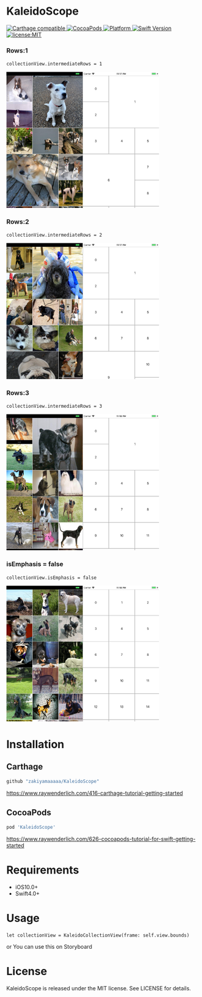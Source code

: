 # KaleidoScope

<div align="left">
  <a href="https://github.com/Carthage/Carthage">
    <img src="https://img.shields.io/badge/Carthage-compatible-4BC51D.svg?style=flat" alt="Carthage compatible" />
  </a>
  <a href="http://cocoapods.org/pods/MoreCodable">
    <img src="https://img.shields.io/cocoapods/v/KaleidoScope.svg" alt="CocoaPods" />
  </a>
  <a href="http://cocoapods.org/pods/MoreCodable">
    <img src="https://img.shields.io/cocoapods/p/KaleidoScope.svg" alt="Platform" />
  </a>
  <a href="https://developer.apple.com/swift">
    <img src="https://img.shields.io/badge/Swift-4-F16D39.svg" alt="Swift Version" />
  </a>
  <a href="./LICENSE">
    <img src="https://img.shields.io/badge/license-MIT-green.svg?style=flat-square" alt="license:MIT" />
  </a>
</div>

### Rows:1

```
collectionView.intermediateRows = 1
```


<img src="https://github.com/zakiyamaaaaa/KaleidoScope/blob/master/ScreenShots/Images/Simulator%20Screen%20Shot%20-%20iPhone%208%20Plus%20-%202018-08-16%20at%2023.05.34.png?raw=true" width="200px"><img src="https://github.com/zakiyamaaaaa/KaleidoScope/blob/master/ScreenShots/Images/Simulator%20Screen%20Shot%20-%20iPhone%208%20Plus%20-%202018-08-23%20at%2023.17.41.png" width="200px">

### Rows:2

```
collectionView.intermediateRows = 2
```

<img src="https://github.com/zakiyamaaaaa/KaleidoScope/blob/master/ScreenShots/Images/Simulator%20Screen%20Shot%20-%20iPhone%208%20Plus%20-%202018-08-16%20at%2023.02.47.png?raw=true" width="200px"><img src="https://github.com/zakiyamaaaaa/KaleidoScope/blob/master/ScreenShots/Images/Simulator%20Screen%20Shot%20-%20iPhone%208%20Plus%20-%202018-08-23%20at%2023.17.20.png" width="200px">


### Rows:3

```
collectionView.intermediateRows = 3
```

<img src="https://github.com/zakiyamaaaaa/KaleidoScope/blob/master/ScreenShots/Images/Simulator%20Screen%20Shot%20-%20iPhone%208%20Plus%20-%202018-08-16%20at%2023.05.50.png?raw=true" width="200px"><img src="https://github.com/zakiyamaaaaa/KaleidoScope/blob/master/ScreenShots/Images/Simulator%20Screen%20Shot%20-%20iPhone%208%20Plus%20-%202018-08-23%20at%2023.18.01.png" width="200px">

### isEmphasis = false
```
collectionView.isEmphasis = false
```

<img src="https://github.com/zakiyamaaaaa/KaleidoScope/blob/master/ScreenShots/Images/Simulator%20Screen%20Shot%20-%20iPhone%208%20Plus%20-%202018-08-16%20at%2023.06.14.png?raw=true" width="200px"><img src="https://github.com/zakiyamaaaaa/KaleidoScope/blob/master/ScreenShots/Images/Simulator%20Screen%20Shot%20-%20iPhone%208%20Plus%20-%202018-08-23%20at%2023.18.22.png" width="200px">

# Installation

## Carthage

```ruby
github "zakiyamaaaaa/KaleidoScope"
```
https://www.raywenderlich.com/416-carthage-tutorial-getting-started

## CocoaPods

```ruby
pod 'KaleidoScope'
```

https://www.raywenderlich.com/626-cocoapods-tutorial-for-swift-getting-started

# Requirements
- iOS10.0+
- Swift4.0+


# Usage

```
let collectionView = KaleidoCollectionView(frame: self.view.bounds)
```

or You can use this on Storyboard

# License

KaleidoScope is released under the MIT license. See LICENSE for details.
